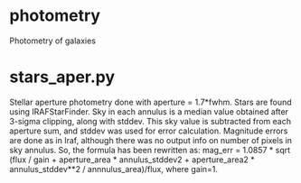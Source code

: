 # photometry
Photometry of galaxies

# stars_aper.py
Stellar aperture photometry done with aperture = 1.7*fwhm. Stars are found using IRAFStarFinder. 
Sky in each annulus is a median value obtained after 3-sigma clipping, along with stddev. 
This sky value is subtracted from each aperture sum, and stddev was used for error calculation. 
Magnitude errors are done as in Iraf, although there was no output info on number of pixels in sky annulus. 
So, the formula has been rewritten as: 
mag_err = 1.0857 * sqrt (flux / gain + aperture_area * annulus_stddev2 + aperture_area2 * annulus_stddev**2 / annnulus_area)/flux, where gain=1.
